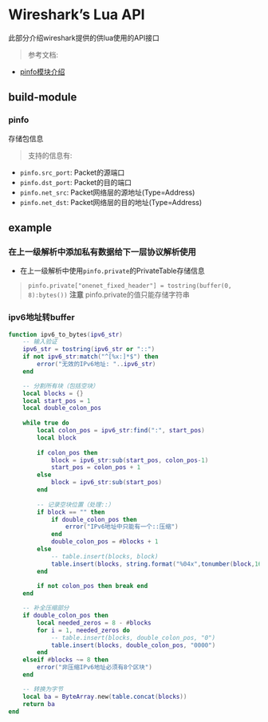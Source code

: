 # Wireshark’s Lua API 

此部分介绍wireshark提供的供lua使用的API接口

> 参考文档:
- [pinfo模块介绍](https://www.wireshark.org/docs/wsdg_html_chunked/lua_module_Pinfo.html#lua_class_Pinfo)

## build-module

### pinfo

存储包信息

> 支持的信息有:
- `pinfo.src_port`: Packet的源端口
- `pinfo.dst_port`: Packet的目的端口
- `pinfo.net_src`: Packet网络层的源地址(Type=Address)
- `pinfo.net_dst`: Packet网络层的目的地址(Type=Address)

## example

### 在上一级解析中添加私有数据给下一层协议解析使用

- 在上一级解析中使用`pinfo.private`的PrivateTable存储信息
> `pinfo.private["onenet_fixed_header"] = tostring(buffer(0, 8):bytes())`
**注意** pinfo.private的值只能存储字符串

### ipv6地址转buffer

```lua
function ipv6_to_bytes(ipv6_str)
    -- 输入验证
    ipv6_str = tostring(ipv6_str or "::")
    if not ipv6_str:match("^[%x:]*$") then
        error("无效的IPv6地址: "..ipv6_str)
    end

    -- 分割所有块（包括空块）
    local blocks = {}
    local start_pos = 1
    local double_colon_pos
    
    while true do
        local colon_pos = ipv6_str:find(":", start_pos)
        local block
        
        if colon_pos then
            block = ipv6_str:sub(start_pos, colon_pos-1)
            start_pos = colon_pos + 1
        else
            block = ipv6_str:sub(start_pos)
        end
        
        -- 记录空块位置（处理::）
        if block == "" then
            if double_colon_pos then
                error("IPv6地址中只能有一个::压缩")
            end
            double_colon_pos = #blocks + 1
        else
            -- table.insert(blocks, block)
            table.insert(blocks, string.format("%04x",tonumber(block,16)))
        end
        
        if not colon_pos then break end
    end

    -- 补全压缩部分
    if double_colon_pos then
        local needed_zeros = 8 - #blocks
        for i = 1, needed_zeros do
            -- table.insert(blocks, double_colon_pos, "0")
            table.insert(blocks, double_colon_pos, "0000")
        end
    elseif #blocks ~= 8 then
        error("非压缩IPv6地址必须有8个区块")
    end

    -- 转换为字节
    local ba = ByteArray.new(table.concat(blocks))
    return ba
end
```